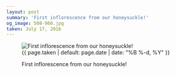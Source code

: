 ```yaml
---
layout: post
summary: 'First inflorescence from our honeysuckle!'
og_image: 508-960.jpg
taken: July 17, 2016
---
```


<figure class="post" data-src="{{ site.assets_url }}/{{ page.og_image }}" data-sub-html='#caption-{{ page.id | remove_first: "/" }}'>
<img alt="First inflorescence from our honeysuckle!" sizes="(min-width: 700px) 50vw, calc(100vw - 2rem)" src="{{ site.assets_url }}/508-480.jpg" srcset="{{ site.assets_url }}/508-960.jpg 960w, {{ site.assets_url }}/508-720.jpg 720w, {{ site.assets_url }}/508-480.jpg 480w, {{ site.assets_url }}/508-240.jpg 240w"/>
<figcaption id='caption-{{ page.id | remove_first: "/" }}'>
<time>{{ page.taken | default: page.date | date: "%B %-d, %Y" }}</time>
<p>First inflorescence from our honeysuckle!</p>
</figcaption>
</figure>
